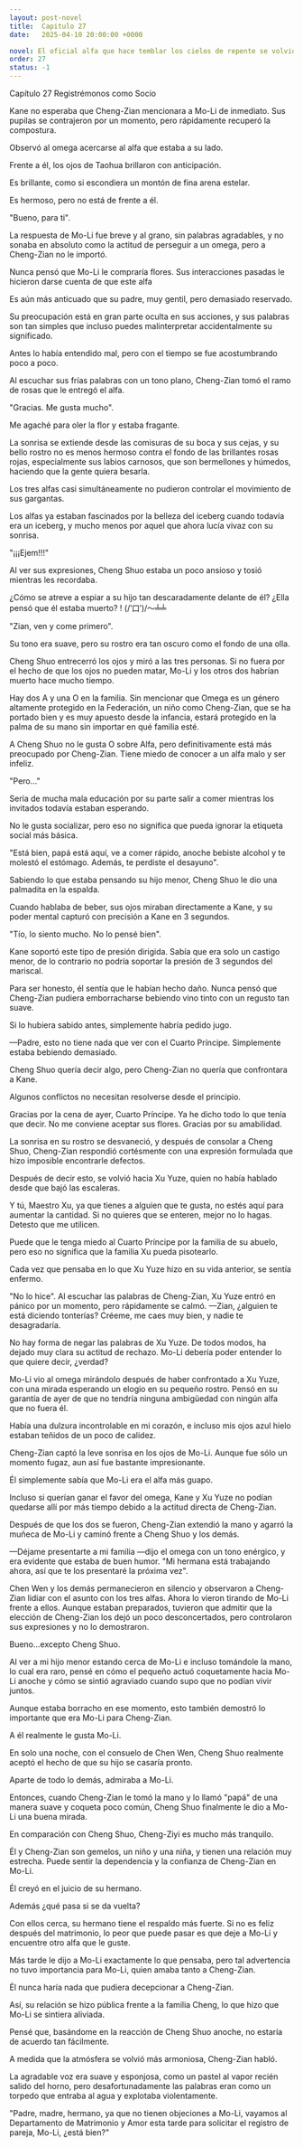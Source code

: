 ```yaml
---
layout: post-novel
title:  Capitulo 27
date:   2025-04-10 20:00:00 +0000

novel: El oficial alfa que hace temblar los cielos de repente se volvió dulce
order: 27
status: -1
---
```


Capítulo 27 Registrémonos como Socio

Kane no esperaba que Cheng-Zian mencionara a Mo-Li de inmediato. Sus pupilas se contrajeron por un momento, pero rápidamente recuperó la compostura.

Observó al omega acercarse al alfa que estaba a su lado.

Frente a él, los ojos de Taohua brillaron con anticipación.

Es brillante, como si escondiera un montón de fina arena estelar.

Es hermoso, pero no está de frente a él.

"Bueno, para ti".

La respuesta de Mo-Li fue breve y al grano, sin palabras agradables, y no sonaba en absoluto como la actitud de perseguir a un omega, pero a Cheng-Zian no le importó.

Nunca pensó que Mo-Li le compraría flores. Sus interacciones pasadas le hicieron darse cuenta de que este alfa

Es aún más anticuado que su padre, muy gentil, pero demasiado reservado.

Su preocupación está en gran parte oculta en sus acciones, y sus palabras son tan simples que incluso puedes malinterpretar accidentalmente su significado.

Antes lo había entendido mal, pero con el tiempo se fue acostumbrando poco a poco.

Al escuchar sus frías palabras con un tono plano, Cheng-Zian tomó el ramo de rosas que le entregó el alfa.

"Gracias. Me gusta mucho".

Me agaché para oler la flor y estaba fragante.

La sonrisa se extiende desde las comisuras de su boca y sus cejas, y su bello rostro no es menos hermoso contra el fondo de las brillantes rosas rojas, especialmente sus labios carnosos, que son bermellones y húmedos, haciendo que la gente quiera besarla.

Los tres alfas casi simultáneamente no pudieron controlar el movimiento de sus gargantas.

Los alfas ya estaban fascinados por la belleza del iceberg cuando todavía era un iceberg, y mucho menos por aquel que ahora lucía vivaz con su sonrisa.

"¡¡¡Ejem!!!"

Al ver sus expresiones, Cheng Shuo estaba un poco ansioso y tosió mientras les recordaba.

¿Cómo se atreve a espiar a su hijo tan descaradamente delante de él? ¿Ella pensó que él estaba muerto? ! (/‵口′)/～╧╧

"Zian, ven y come primero".

Su tono era suave, pero su rostro era tan oscuro como el fondo de una olla.

Cheng Shuo entrecerró los ojos y miró a las tres personas. Si no fuera por el hecho de que los ojos no pueden matar, Mo-Li y los otros dos habrían muerto hace mucho tiempo.

Hay dos A y una O en la familia. Sin mencionar que Omega es un género altamente protegido en la Federación, un niño como Cheng-Zian, que se ha portado bien y es muy apuesto desde la infancia, estará protegido en la palma de su mano sin importar en qué familia esté.

A Cheng Shuo no le gusta O sobre Alfa, pero definitivamente está más preocupado por Cheng-Zian. Tiene miedo de conocer a un alfa malo y ser infeliz.

"Pero…"

Sería de mucha mala educación por su parte salir a comer mientras los invitados todavía estaban esperando.

No le gusta socializar, pero eso no significa que pueda ignorar la etiqueta social más básica.

"Está bien, papá está aquí, ve a comer rápido, anoche bebiste alcohol y te molestó el estómago. Además, te perdiste el desayuno".

Sabiendo lo que estaba pensando su hijo menor, Cheng Shuo le dio una palmadita en la espalda.

Cuando hablaba de beber, sus ojos miraban directamente a Kane, y su poder mental capturó con precisión a Kane en 3 segundos.

"Tío, lo siento mucho. No lo pensé bien".

Kane soportó este tipo de presión dirigida. Sabía que era solo un castigo menor, de lo contrario no podría soportar la presión de 3 segundos del mariscal.

Para ser honesto, él sentía que le habían hecho daño. Nunca pensó que Cheng-Zian pudiera emborracharse bebiendo vino tinto con un regusto tan suave.

Si lo hubiera sabido antes, simplemente habría pedido jugo.

—Padre, esto no tiene nada que ver con el Cuarto Príncipe. Simplemente estaba bebiendo demasiado.

Cheng Shuo quería decir algo, pero Cheng-Zian no quería que confrontara a Kane.

Algunos conflictos no necesitan resolverse desde el principio.

Gracias por la cena de ayer, Cuarto Príncipe. Ya he dicho todo lo que tenía que decir. No me conviene aceptar sus flores. Gracias por su amabilidad.

La sonrisa en su rostro se desvaneció, y después de consolar a Cheng Shuo, Cheng-Zian respondió cortésmente con una expresión formulada que hizo imposible encontrarle defectos.

Después de decir esto, se volvió hacia Xu Yuze, quien no había hablado desde que bajó las escaleras.

Y tú, Maestro Xu, ya que tienes a alguien que te gusta, no estés aquí para aumentar la cantidad. Si no quieres que se enteren, mejor no lo hagas. Detesto que me utilicen.

Puede que le tenga miedo al Cuarto Príncipe por la familia de su abuelo, pero eso no significa que la familia Xu pueda pisotearlo.

Cada vez que pensaba en lo que Xu Yuze hizo en su vida anterior, se sentía enfermo.

"No lo hice". Al escuchar las palabras de Cheng-Zian, Xu Yuze entró en pánico por un momento, pero rápidamente se calmó. —Zian, ¿alguien te está diciendo tonterías? Créeme, me caes muy bien, y nadie te desagradaría.

No hay forma de negar las palabras de Xu Yuze. De todos modos, ha dejado muy clara su actitud de rechazo. Mo-Li debería poder entender lo que quiere decir, ¿verdad?

Mo-Li vio al omega mirándolo después de haber confrontado a Xu Yuze, con una mirada esperando un elogio en su pequeño rostro. Pensó en su garantía de ayer de que no tendría ninguna ambigüedad con ningún alfa que no fuera él.

Había una dulzura incontrolable en mi corazón, e incluso mis ojos azul hielo estaban teñidos de un poco de calidez.

Cheng-Zian captó la leve sonrisa en los ojos de Mo-Li. Aunque fue sólo un momento fugaz, aun así fue bastante impresionante.

Él simplemente sabía que Mo-Li era el alfa más guapo.

Incluso si querían ganar el favor del omega, Kane y Xu Yuze no podían quedarse allí por más tiempo debido a la actitud directa de Cheng-Zian.

Después de que los dos se fueron, Cheng-Zian extendió la mano y agarró la muñeca de Mo-Li y caminó frente a Cheng Shuo y los demás.

—Déjame presentarte a mi familia —dijo el omega con un tono enérgico, y era evidente que estaba de buen humor. "Mi hermana está trabajando ahora, así que te los presentaré la próxima vez".

Chen Wen y los demás permanecieron en silencio y observaron a Cheng-Zian lidiar con el asunto con los tres alfas. Ahora lo vieron tirando de Mo-Li frente a ellos. Aunque estaban preparados, tuvieron que admitir que la elección de Cheng-Zian los dejó un poco desconcertados, pero controlaron sus expresiones y no lo demostraron.

Bueno...excepto Cheng Shuo.

Al ver a mi hijo menor estando cerca de Mo-Li e incluso tomándole la mano, lo cual era raro, pensé en cómo el pequeño actuó coquetamente hacia Mo-Li anoche y cómo se sintió agraviado cuando supo que no podían vivir juntos.

Aunque estaba borracho en ese momento, esto también demostró lo importante que era Mo-Li para Cheng-Zian.

A él realmente le gusta Mo-Li.

En solo una noche, con el consuelo de Chen Wen, Cheng Shuo realmente aceptó el hecho de que su hijo se casaría pronto.

Aparte de todo lo demás, admiraba a Mo-Li.

Entonces, cuando Cheng-Zian le tomó la mano y lo llamó "papá" de una manera suave y coqueta poco común, Cheng Shuo finalmente le dio a Mo-Li una buena mirada.

En comparación con Cheng Shuo, Cheng-Ziyi es mucho más tranquilo.

Él y Cheng-Zian son gemelos, un niño y una niña, y tienen una relación muy estrecha. Puede sentir la dependencia y la confianza de Cheng-Zian en Mo-Li.

Él creyó en el juicio de su hermano.

Además ¿qué pasa si se da vuelta?

Con ellos cerca, su hermano tiene el respaldo más fuerte. Si no es feliz después del matrimonio, lo peor que puede pasar es que deje a Mo-Li y encuentre otro alfa que le guste.

Más tarde le dijo a Mo-Li exactamente lo que pensaba, pero tal advertencia no tuvo importancia para Mo-Li, quien amaba tanto a Cheng-Zian.

Él nunca haría nada que pudiera decepcionar a Cheng-Zian.

Así, su relación se hizo pública frente a la familia Cheng, lo que hizo que Mo-Li se sintiera aliviada.

Pensé que, basándome en la reacción de Cheng Shuo anoche, no estaría de acuerdo tan fácilmente.

A medida que la atmósfera se volvió más armoniosa, Cheng-Zian habló.

La agradable voz era suave y esponjosa, como un pastel al vapor recién salido del horno, pero desafortunadamente las palabras eran como un torpedo que entraba al agua y explotaba violentamente.

"Padre, madre, hermano, ya que no tienen objeciones a Mo-Li, vayamos al Departamento de Matrimonio y Amor esta tarde para solicitar el registro de pareja, Mo-Li, ¿está bien?"





